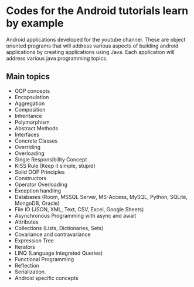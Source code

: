 # Codes for the Android tutorials learn by example

Android applications developed for the youtube channel. These
are object oriented programs that will address various aspects
of building android applications by creating applications using
Java. Each application will address various java programming topics. 

## Main topics

* OOP concepts
* Encapsulation
* Aggregation
* Composition
* Inheritance
* Polymorphism
* Abstract Methods
* Interfaces
* Concrete Classes
* Overriding
* Overloading
* Single Responsibility Concept
* KISS Rule (Keep it simple, stupid)
* Solid OOP Principles
* Constructors
* Operator Overloading
* Exception handling
* Databases (Room, MSSQL Server, MS-Access, MySQL, Python, SQLite, MongoDB, Oracle)
* File IO (JSON, XML, Text, CSV, Excel, Google Sheets)
* Asynchronous Programming with async and await
* Attributes
* Collections (Lists, Dictionaries, Sets)
* Covariance and contravariance
* Expression Tree
* Iterators
* LINQ (Language Integrated Queries)
* Functional Programming
* Reflection
* Serialization. 
* Android specific concepts
